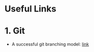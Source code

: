 Useful Links
============
# 1. Git
- A successful git branching model: [link](http://nvie.com/posts/a-successful-git-branching-model/)

